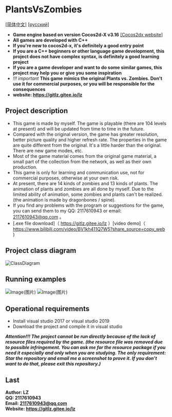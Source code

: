 # PlantsVsZombies
[[简体中文]](README.md)
[[русский]](README_ru_ru.MD)
* **Game engine based on version Cocos2d-X v3.16** [[Cocos2dx website]](https://www.cocos.com/)
* **All games are developed with C++**
* **If you're new to cocos2d-x, it's definitely a good entry point**
* **If you are a C++ beginners or other language game development, this project does not have complex syntax, is definitely a good learning project**
* **If you are a game developer and want to do some similar games, this project may help you or give you some inspiration**
* *!!! important*  **This game mimics the original Plants vs. Zombies. Don't use it for commercial purposes, or you will be responsible for the consequences**
* **website: https://gitlz.gitee.io/lz**

## Project description <br>
- This game is made by myself. The game is playable (there are 104 levels at present) and will be updated from time to time in the future.
- Compared with the original version, the game has greater resolution, better picture quality and higher refresh rate. The properties in the game are quite different from the original. It's a little harder than the original. There are new game modes, etc.
- Most of the game material comes from the original game material, a small part of the collection from the network, as well as their own production.
- This game is only for learning and communication use, not for commercial purposes, otherwise at your own risk.
- At present, there are 14 kinds of zombies and 13 kinds of plants. The animation of plants and zombies are all done by myself. Due to the limited ability of animation, some zombies and plants can't be realized. (the animation is made by dragonbones / spine).
- If you find any problems with the program or suggestions for the game, you can send them to my QQ: 2117610943 or email: 2117610943@qq.com 。
- [.exe file download]（ https://gitlz.gitee.io/lz ）[video demo]（ https://www.bilibili.com/video/BV1kh411Q7W5?share_source=copy_web )

## Project class diagram
![ClassDiagram](https://gitee.com/GITLZ/PlantsVsZombies/raw/master/ClassDiagram.png)

## Running examples
![Image(图片)](https://gitee.com/GITLZ/PlantsVsZombies/raw/master/example.png)
![Image(图片)](https://img-blog.csdnimg.cn/20200405101902466.png?x-oss-process=image/watermark,type_ZmFuZ3poZW5naGVpdGk,shadow_10,text_aHR0cHM6Ly9ibG9nLmNzZG4ubmV0L3FxXzQwNjMwMjQ2,size_16,color_FFFFFF,t_70)

## Operational requirements
* Install visual studio 2017 or visual studio 2019
* Download the project and compile it in visual studio<br>

***Attention!!! The project cannot be run directly because of the lack of resource files required by the game. (the resource file was removed due to possible infringement. You can ask me for the resource package if you need it especially and only when you are studying. The only requirement: Star the repository and email me a screenshot to prove it. If you don’t want to do that, please exit this repository.)***

## Last
**Author: LZ** <br>
**QQ: 2117610943** <br>
**Email: 2117610943@qq.com** <br>
**Website: https://gitlz.gitee.io/lz** <br>
